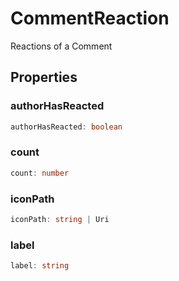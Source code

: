 # CommentReaction

Reactions of a Comment

## Properties

### authorHasReacted

```typescript
authorHasReacted: boolean
```

### count

```typescript
count: number
```

### iconPath

```typescript
iconPath: string | Uri
```

### label

```typescript
label: string
```

[Uri]: Uri.md
